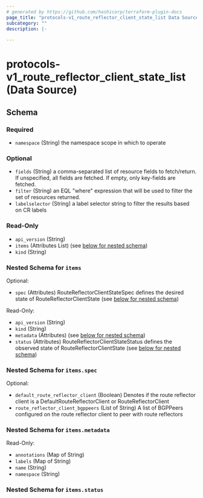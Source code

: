 ```yaml
---
# generated by https://github.com/hashicorp/terraform-plugin-docs
page_title: "protocols-v1_route_reflector_client_state_list Data Source - protocols-v1"
subcategory: ""
description: |-
  
---
```


# protocols-v1_route_reflector_client_state_list (Data Source)





<!-- schema generated by tfplugindocs -->
## Schema

### Required

- `namespace` (String) the namespace scope in which to operate

### Optional

- `fields` (String) a comma-separated list of resource fields to fetch/return.  If unspecified, all fields are fetched.  If empty, only key-fields are fetched.
- `filter` (String) an EQL "where" expression that will be used to filter the set of resources returned.
- `labelselector` (String) a label selector string to filter the results based on CR labels

### Read-Only

- `api_version` (String)
- `items` (Attributes List) (see [below for nested schema](#nestedatt--items))
- `kind` (String)

<a id="nestedatt--items"></a>
### Nested Schema for `items`

Optional:

- `spec` (Attributes) RouteReflectorClientStateSpec defines the desired state of RouteReflectorClientState (see [below for nested schema](#nestedatt--items--spec))

Read-Only:

- `api_version` (String)
- `kind` (String)
- `metadata` (Attributes) (see [below for nested schema](#nestedatt--items--metadata))
- `status` (Attributes) RouteReflectorClientStateStatus defines the observed state of RouteReflectorClientState (see [below for nested schema](#nestedatt--items--status))

<a id="nestedatt--items--spec"></a>
### Nested Schema for `items.spec`

Optional:

- `default_route_reflector_client` (Boolean) Denotes if the route reflector client is a DefaultRouteReflectorClient or RouteReflectorClient
- `route_reflector_client_bgppeers` (List of String) A list of BGPPeers configured on the route reflector client to peer with route reflectors


<a id="nestedatt--items--metadata"></a>
### Nested Schema for `items.metadata`

Read-Only:

- `annotations` (Map of String)
- `labels` (Map of String)
- `name` (String)
- `namespace` (String)


<a id="nestedatt--items--status"></a>
### Nested Schema for `items.status`
